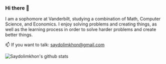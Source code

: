 ### Hi there 👋

I am a sophomore at Vanderbilt, studying a combination of Math, Computer Science, and Economics. I enjoy solving problems and creating things, as well as the learning process in order to solve harder problems and create better things. 

📫 If you want to talk: saydolimkhon@gmail.com 

![Saydolimkhon's github stats](https://github-readme-stats.vercel.app/api?username=saydus&show_icons=true&hide=stars&theme=vue)
